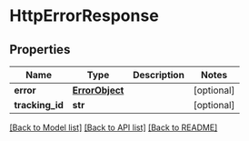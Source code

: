 # HttpErrorResponse

## Properties
Name | Type | Description | Notes
------------ | ------------- | ------------- | -------------
**error** | [**ErrorObject**](ErrorObject.md) |  | [optional] 
**tracking_id** | **str** |  | [optional] 

[[Back to Model list]](../README.md#documentation-for-models) [[Back to API list]](../README.md#documentation-for-api-endpoints) [[Back to README]](../README.md)

